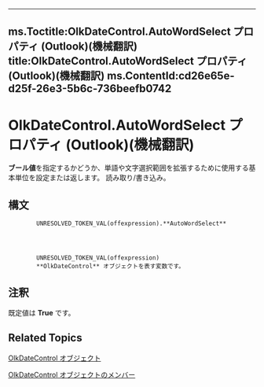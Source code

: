 

---
ms.Toctitle:OlkDateControl.AutoWordSelect プロパティ (Outlook)(機械翻訳)
title:OlkDateControl.AutoWordSelect プロパティ (Outlook)(機械翻訳)
ms.ContentId:cd26e65e-d25f-26e3-5b6c-736beefb0742
---
# OlkDateControl.AutoWordSelect プロパティ (Outlook)(機械翻訳)




**ブール値**を指定するかどうか、単語や文字選択範囲を拡張するために使用する基本単位を設定または返します。 読み取り/書き込み。

## 構文

            UNRESOLVED_TOKEN_VAL(offexpression).**AutoWordSelect**




            UNRESOLVED_TOKEN_VAL(offexpression)
            **OlkDateControl** オブジェクトを表す変数です。



## 注釈
既定値は **True** です。



## Related Topics

[OlkDateControl オブジェクト](bd0c6bbe-c348-c748-41fe-0cf7ecebcc1e.md)

[OlkDateControl オブジェクトのメンバー](6bc09aee-2f4e-5042-a653-52c0c09068c5.md)




